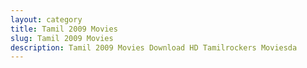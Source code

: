 ```yaml
---
layout: category
title: Tamil 2009 Movies
slug: Tamil 2009 Movies
description: Tamil 2009 Movies Download HD Tamilrockers Moviesda
---
```

